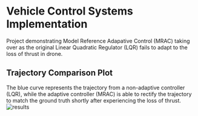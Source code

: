 # Vehicle Control Systems Implementation
 Project demonstrating Model Reference Adapative Control (MRAC) taking over as the original Linear Quadratic Regulator (LQR) fails to adapt to the loss of thrust in drone.
 
 ## Trajectory Comparison Plot
 The blue curve represents the trajectory from a non-adaptive controller (LQR), while the adaptive controller (MRAC) is able to rectify the trajectory to match the ground truth shortly after experiencing the loss of thrust.
![results](https://user-images.githubusercontent.com/71652695/127975697-703fd752-07e0-475a-bf2c-38ee775098ca.png)
